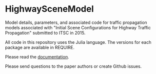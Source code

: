# HighwaySceneModel
Model details, parameters, and associated code for traffic propagation models associated with "Initial Scene Configurations for Highway Traffic Propagation" submitted to ITSC in 2015.

All code in this repository uses the Julia language. The versions for each package are available in REQUIRE.

Please read the [documentation](http://nbviewer.ipython.org/github/sisl/HighwaySceneModel/blob/master/HighwaySceneModel.ipynb).

Please send questions to the paper authors or create Github issues.